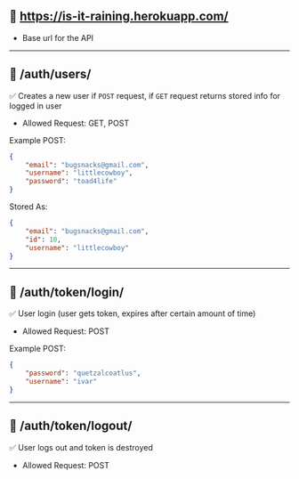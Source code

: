 ## 🐌  https://is-it-raining.herokuapp.com/
- Base url for the API

___



## 🐝   /auth/users/

✅ Creates a new user if `POST` request, if `GET` request returns stored info for logged in user

- Allowed Request: GET, POST


Example POST:
```json
{
    "email": "bugsnacks@gmail.com",
	"username": "littlecowboy",
	"password": "toad4life"
}
```
Stored As:
```json
{
    "email": "bugsnacks@gmail.com",
    "id": 10,
    "username": "littlecowboy"
}
```

___



## 🌸  /auth/token/login/

✅ User login (user gets token, expires after certain amount of time)

- Allowed Request: POST


Example POST:
```json
{
    "password": "quetzalcoatlus",
    "username": "ivar"
}
```

___



## 🐓  /auth/token/logout/

✅ User logs out and token is destroyed

- Allowed Request: POST
